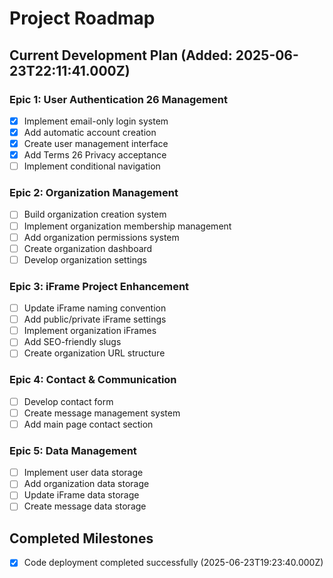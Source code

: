 # Project Roadmap

## Current Development Plan (Added: 2025-06-23T22:11:41.000Z)

### Epic 1: User Authentication  26 Management
- [x] Implement email-only login system
- [x] Add automatic account creation
- [x] Create user management interface
- [x] Add Terms  26 Privacy acceptance
- [ ] Implement conditional navigation

### Epic 2: Organization Management
- [ ] Build organization creation system
- [ ] Implement organization membership management
- [ ] Add organization permissions system
- [ ] Create organization dashboard
- [ ] Develop organization settings

### Epic 3: iFrame Project Enhancement
- [ ] Update iFrame naming convention
- [ ] Add public/private iFrame settings
- [ ] Implement organization iFrames
- [ ] Add SEO-friendly slugs
- [ ] Create organization URL structure

### Epic 4: Contact & Communication
- [ ] Develop contact form
- [ ] Create message management system
- [ ] Add main page contact section

### Epic 5: Data Management
- [ ] Implement user data storage
- [ ] Add organization data storage
- [ ] Update iFrame data storage
- [ ] Create message data storage

## Completed Milestones

- [x] Code deployment completed successfully (2025-06-23T19:23:40.000Z)
